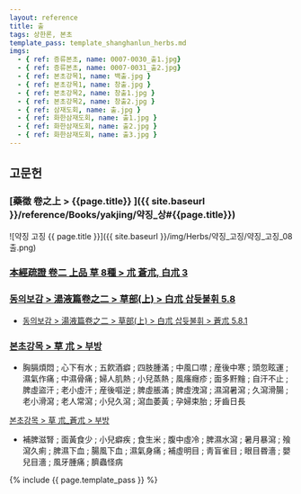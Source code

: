 ```yaml
---
layout: reference
title: 출
tags: 상한론, 본초
template_pass: template_shanghanlun_herbs.md
imgs:
  - { ref: 증류본초, name: 0007-0030_출1.jpg}
  - { ref: 증류본초, name: 0007-0031_출2.jpg}
  - { ref: 본초강목1, name: 백출.jpg }
  - { ref: 본초강목1, name: 창출.jpg }
  - { ref: 본초강목2, name: 창출1.jpg }
  - { ref: 본초강목2, name: 창출2.jpg }
  - { ref: 삼재도회, name: 출.jpg }
  - { ref: 화한삼재도회, name: 출1.jpg }
  - { ref: 화한삼재도회, name: 출2.jpg }
  - { ref: 화한삼재도회, name: 출3.jpg }
---
```


## 고문헌

### [藥徵 卷之上 > {{page.title}} ]({{ site.baseurl }}/reference/Books/yakjing/약징_상#{{page.title}})

![약징 고징 {{ page.title }}]({{ site.baseurl }}/img/Herbs/약징_고징/약징_고징_08출.png)

### [本經疏證 卷二 上品 草 8種 > 朮 蒼朮, 白朮 3](https://mediclassics.kr/books/154/volume/2/#content_32)

### [동의보감 > 湯液篇卷之二 > 草部(上) >  白朮 삽듓불휘 5.8 ](https://mediclassics.kr/books/8/volume/21/#content_1274)

* [동의보감 > 湯液篇卷之二 > 草部(上) > 白朮 삽듓불휘 >  蒼朮 5.8.1](https://mediclassics.kr/books/8/volume/21/#content_1280)

### [본초강목 > 草	朮 > 부방]()

* 胸膈煩悶 ; 心下有水 ; 五飮酒癖 ; 四肢腫滿 ; 中風口噤 ; 産後中寒 ; 頭忽眩運 ; 濕氣作痛 ; 中濕骨痛 ; 婦人肌熱 ; 小兒蒸熱 ; 風瘙癮疹 ; 面多䵟䵳 ; 自汗不止 ; 脾虛盜汗 ; 老小虛汗 ; 産後嘔逆 ; 脾虛脹滿 ; 脾虛洩瀉 ; 濕瀉暑瀉 ; 久瀉滑腸 ; 老小滑瀉 ; 老人常瀉 ; 小兒久瀉 ; 瀉血萎黃 ; 孕婦束胎 ; 牙齒日長

[본초강목 > 草	朮_蒼朮 > 부방]()

* 補脾滋腎 ; 面黃食少 ; 小兒癖疾 ; 食生米 ; 腹中虛冷 ; 脾濕水瀉 ; 暑月暴瀉 ; 飱瀉久痢 ; 脾濕下血 ; 腸風下血 ; 濕氣身痛 ; 補虛明目 ; 靑盲雀目 ; 眼目昬濇 ; 嬰兒目濇 ; 風牙腫痛 ; 臍蟲怪病



{% include {{ page.template_pass }} %}
